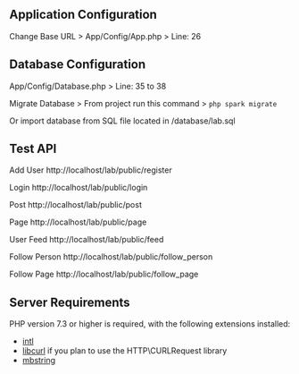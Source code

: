 ## Application Configuration

Change Base URL >
App/Config/App.php >
Line: 26

## Database Configuration

App/Config/Database.php >
Line: 35 to 38

Migrate Database >
From project run this command >
`php spark migrate`

Or import database from SQL file located in /database/lab.sql

## Test API

Add User 
http://localhost/lab/public/register

Login
http://localhost/lab/public/login

Post
http://localhost/lab/public/post

Page
http://localhost/lab/public/page

User Feed
http://localhost/lab/public/feed

Follow Person
http://localhost/lab/public/follow_person

Follow Page
http://localhost/lab/public/follow_page

## Server Requirements
PHP version 7.3 or higher is required, with the following extensions installed:
- [intl](http://php.net/manual/en/intl.requirements.php)
- [libcurl](http://php.net/manual/en/curl.requirements.php) if you plan to use the HTTP\CURLRequest library
- [mbstring](http://php.net/manual/en/mbstring.installation.php)

